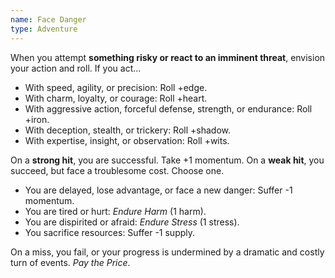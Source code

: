 ```yaml
---
name: Face Danger
type: Adventure
---
```


When you attempt **something risky or react to an imminent threat**, envision your action and roll. If you act...

- With speed, agility, or precision: Roll +edge.
- With charm, loyalty, or courage: Roll +heart.
- With aggressive action, forceful defense, strength, or endurance: Roll +iron.
- With deception, stealth, or trickery: Roll +shadow.
- With expertise, insight, or observation: Roll +wits.

On a **strong hit**, you are successful. Take +1 momentum.
On a **weak hit**, you succeed, but face a troublesome cost. Choose one.

- You are delayed, lose advantage, or face a new danger: Suffer -1 momentum.
- You are tired or hurt: _Endure Harm_ (1 harm).
- You are dispirited or afraid: _Endure Stress_ (1 stress).
- You sacrifice resources: Suffer -1 supply.

On a miss, you fail, or your progress is undermined by a dramatic and costly turn of events. _Pay the Price_.
